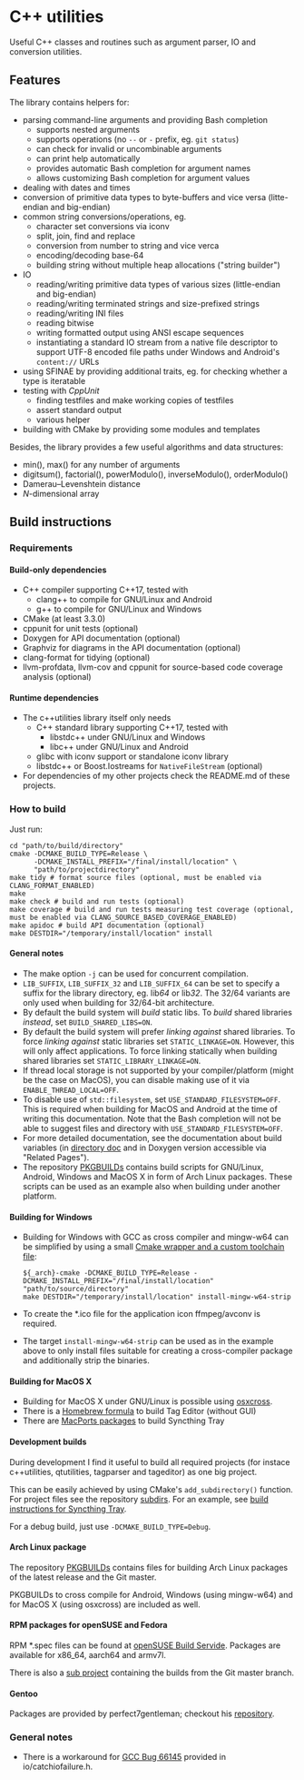 # C++ utilities
Useful C++ classes and routines such as argument parser, IO and conversion utilities.

## Features
The library contains helpers for:

* parsing command-line arguments and providing Bash completion
    - supports nested arguments
    - supports operations (no `--` or `-` prefix, eg. `git status`)
    - can check for invalid or uncombinable arguments
    - can print help automatically
    - provides automatic Bash completion for argument names
    - allows customizing Bash completion for argument values
* dealing with dates and times
* conversion of primitive data types to byte-buffers and vice versa (litte-endian and big-endian)
* common string conversions/operations, eg.
    - character set conversions via iconv
    - split, join, find and replace
    - conversion from number to string and vice verca
    - encoding/decoding base-64
    - building string without multiple heap allocations ("string builder")
* IO
    - reading/writing primitive data types of various sizes (little-endian and big-endian)
    - reading/writing terminated strings and size-prefixed strings
    - reading/writing INI files
    - reading bitwise
    - writing formatted output using ANSI escape sequences
    - instantiating a standard IO stream from a native file descriptor to support UTF-8 encoded
      file paths under Windows and Android's `content://` URLs
* using SFINAE by providing additional traits, eg. for checking whether a type is iteratable
* testing with *CppUnit*
    - finding testfiles and make working copies of testfiles
    - assert standard output
    - various helper
* building with CMake by providing some modules and templates

Besides, the library provides a few useful algorithms and data structures:

* min(), max() for any number of arguments
* digitsum(), factorial(), powerModulo(), inverseModulo(), orderModulo()
* Damerau–Levenshtein distance
* *N*-dimensional array

## Build instructions
### Requirements
#### Build-only dependencies
* C++ compiler supporting C++17, tested with
    - clang++ to compile for GNU/Linux and Android
    - g++ to compile for GNU/Linux and Windows
* CMake (at least 3.3.0)
* cppunit for unit tests (optional)
* Doxygen for API documentation (optional)
* Graphviz for diagrams in the API documentation (optional)
* clang-format for tidying (optional)
* llvm-profdata, llvm-cov and cppunit for source-based code coverage analysis (optional)

#### Runtime dependencies
* The c++utilities library itself only needs
    * C++ standard library supporting C++17, tested with
        - libstdc++ under GNU/Linux and Windows
        - libc++ under GNU/Linux and Android
    * glibc with iconv support or standalone iconv library
    * libstdc++ or Boost.Iostreams for `NativeFileStream` (optional)
* For dependencies of my other projects check the README.md of these projects.

### How to build
Just run:
```
cd "path/to/build/directory"
cmake -DCMAKE_BUILD_TYPE=Release \
      -DCMAKE_INSTALL_PREFIX="/final/install/location" \
      "path/to/projectdirectory"
make tidy # format source files (optional, must be enabled via CLANG_FORMAT_ENABLED)
make
make check # build and run tests (optional)
make coverage # build and run tests measuring test coverage (optional, must be enabled via CLANG_SOURCE_BASED_COVERAGE_ENABLED)
make apidoc # build API documentation (optional)
make DESTDIR="/temporary/install/location" install
```

#### General notes
* The make option ```-j``` can be used for concurrent compilation.
* ```LIB_SUFFIX```, ```LIB_SUFFIX_32``` and ```LIB_SUFFIX_64``` can be set to
  specify a suffix for the library directory, eg. lib*64* or lib*32*. The 32/64 variants are only used when building for 32/64-bit architecture.
* By default the build system will *build* static libs. To *build* shared libraries *instead*, set `BUILD_SHARED_LIBS=ON`.
* By default the build system will prefer *linking against* shared libraries. To force *linking against* static libraries set `STATIC_LINKAGE=ON`.
  However, this will only affect applications. To force linking statically when building shared libraries set `STATIC_LIBRARY_LINKAGE=ON`.
* If thread local storage is not supported by your compiler/platform (might be the case on MacOS), you can disable making use of it
  via `ENABLE_THREAD_LOCAL=OFF`.
* To disable use of `std::filesystem`, set `USE_STANDARD_FILESYSTEM=OFF`. This is required when building for MacOS and Android at the time of
  writing this documentation. Note that the Bash completion will not be able to suggest files and directory with `USE_STANDARD_FILESYSTEM=OFF`.
* For more detailed documentation, see the documentation about build variables (in
  [directory doc](https://github.com/Martchus/cpp-utilities/blob/master/doc/buildvariables.md) and
  in Doxygen version accessible via "Related Pages").
* The repository [PKGBUILDs](https://github.com/Martchus/PKGBUILDs) contains build scripts for GNU/Linux, Android, Windows and
  MacOS X in form of Arch Linux packages. These scripts can be used as an example also when building under another platform.

#### Building for Windows
* Building for Windows with GCC as cross compiler and mingw-w64 can be simplified by using a small
  [Cmake wrapper and a custom toolchain file](https://aur.archlinux.org/cgit/aur.git/tree/mingw-cmake.sh?h=mingw-w64-cmake):
  ```
  ${_arch}-cmake -DCMAKE_BUILD_TYPE=Release -DCMAKE_INSTALL_PREFIX="/final/install/location" "path/to/source/directory"
  make DESTDIR="/temporary/install/location" install-mingw-w64-strip
  ```

* To create the \*.ico file for the application icon ffmpeg/avconv is required.
* The target ```install-mingw-w64-strip``` can be used as in the example above to only install files
  suitable for creating a cross-compiler package and additionally strip the binaries.

#### Building for MacOS X
* Building for MacOS X under GNU/Linux is possible using [osxcross](https://github.com/tpoechtrager/osxcross).
* There is a [Homebrew formula](https://gist.github.com/rakkesh/0b13b8fca5dd1d57d98537ef1dd2e0dd) to build Tag Editor (without GUI)
* There are [MacPorts packages](https://www.macports.org/ports.php?by=name&substr=syncthingtray-devel) to build Syncthing Tray

#### Development builds
During development I find it useful to build all required projects (for instace c++utilities, qtutilities, tagparser and tageditor) as one big project.

This can be easily achieved by using CMake's ```add_subdirectory()``` function. For project files
see the repository [subdirs](https://github.com/Martchus/subdirs). For an example, see
[build instructions for Syncthing Tray](https://github.com/Martchus/syncthingtray#building-this-straight).

For a debug build, just use ```-DCMAKE_BUILD_TYPE=Debug```.

#### Arch Linux package
The repository [PKGBUILDs](https://github.com/Martchus/PKGBUILDs) contains files for building Arch Linux packages of
the latest release and the Git master.

PKGBUILDs to cross compile for Android, Windows (using mingw-w64) and for MacOS X (using osxcross) are included as well.

#### RPM packages for openSUSE and Fedora
RPM \*.spec files can be found at [openSUSE Build Servide](https://build.opensuse.org/project/show/home:mkittler).
Packages are available for x86_64, aarch64 and armv7l.

There is also a [sub project](https://build.opensuse.org/project/show/home:mkittler:vcs) containing the builds from
the Git master branch.

#### Gentoo
Packages are provided by perfect7gentleman; checkout his [repository](https://github.com/perfect7gentleman/pg_overlay).

### General notes
* There is a workaround for [GCC Bug 66145](https://gcc.gnu.org/bugzilla/show_bug.cgi?id=66145) provided
  in io/catchiofailure.h.
